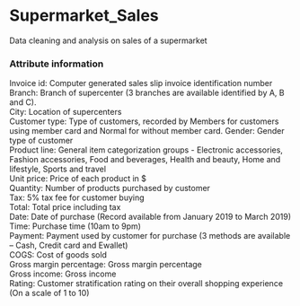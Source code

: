 # Supermarket_Sales
Data cleaning and analysis on sales of a supermarket
### Attribute information
Invoice id: Computer generated sales slip invoice identification number  
Branch: Branch of supercenter (3 branches are available identified by A, B and C).  
City: Location of supercenters  
Customer type: Type of customers, recorded by Members for customers using member card and Normal for without member card.
Gender: Gender type of customer  
Product line: General item categorization groups - Electronic accessories, Fashion accessories, Food and beverages, Health and beauty, Home and lifestyle, Sports and travel  
Unit price: Price of each product in $  
Quantity: Number of products purchased by customer  
Tax: 5% tax fee for customer buying  
Total: Total price including tax  
Date: Date of purchase (Record available from January 2019 to March 2019)  
Time: Purchase time (10am to 9pm)  
Payment: Payment used by customer for purchase (3 methods are available – Cash, Credit card and Ewallet)  
COGS: Cost of goods sold  
Gross margin percentage: Gross margin percentage  
Gross income: Gross income  
Rating: Customer stratification rating on their overall shopping experience (On a scale of 1 to 10)  

